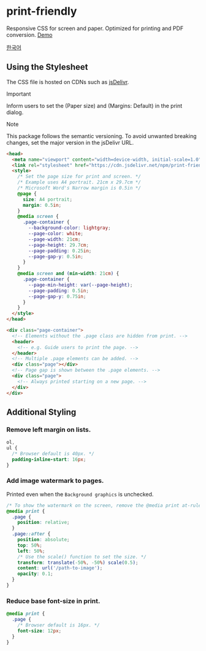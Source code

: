 # print-friendly

Responsive CSS for screen and paper. Optimized for printing and PDF conversion. [Demo]

[demo]: https://demo.hyunbin.page/print-friendly

[한국어](/docs/ko.md)

## Using the Stylesheet

The CSS file is hosted on CDNs such as [jsDelivr](https://www.jsdelivr.com/package/npm/print-friendly).

> [!IMPORTANT]
> Inform users to set the (Paper size) and (Margins: Default) in the print dialog.

> [!NOTE]
> This package follows the semantic versioning. To avoid unwanted breaking changes, set the major version in the jsDelivr URL.

```html
<head>
  <meta name="viewport" content="width=device-width, initial-scale=1.0" />
  <link rel="stylesheet" href="https://cdn.jsdelivr.net/npm/print-friendly@0.3/index.css" />
  <style>
    /* Set the page size for print and screen. */
    /* Example uses A4 portrait. 21cm x 29.7cm */
    /* Microsoft Word's Narrow margin is 0.5in */
    @page {
      size: A4 portrait;
      margin: 0.5in;
    }
    @media screen {
      .page-container {
        --background-color: lightgray;
        --page-color: white;
        --page-width: 21cm;
        --page-height: 29.7cm;
        --page-padding: 0.25in;
        --page-gap-y: 0.5in;
      }
    }
    @media screen and (min-width: 21cm) {
      .page-container {
        --page-min-height: var(--page-height);
        --page-padding: 0.5in;
        --page-gap-y: 0.75in;
      }
    }
  </style>
</head>
```

```html
<div class="page-container">
  <!-- Elements without the .page class are hidden from print. -->
  <header>
    <!-- e.g. Guide users to print the page. -->
  </header>
  <!-- Multiple .page elements can be added. -->
  <div class="page"></div>
  <!-- Page gap is shown between the .page elements. -->
  <div class="page">
    <!-- Always printed starting on a new page. -->
  </div>
</div>
```

## Additional Styling

### Remove left margin on lists.

```css
ol,
ul {
  /* Browser default is 40px. */
  padding-inline-start: 16px;
}
```

### Add image watermark to pages.

Printed even when the `Background graphics` is unchecked.

```css
/* To show the watermark on the screen, remove the @media print at-rule. */
@media print {
  .page {
    position: relative;
  }
  .page::after {
    position: absolute;
    top: 50%;
    left: 50%;
    /* Use the scale() function to set the size. */
    transform: translate(-50%, -50%) scale(0.5);
    content: url('/path-to-image');
    opacity: 0.1;
  }
}
```

### Reduce base font-size in print.

```css
@media print {
  .page {
    /* Browser default is 16px. */
    font-size: 12px;
  }
}
```
